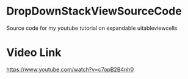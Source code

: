 # DropDownStackViewSourceCode
Source code for my youtube tutorial on expandable uitableviewcells 
# Video Link
https://www.youtube.com/watch?v=c7opB2B4nh0

